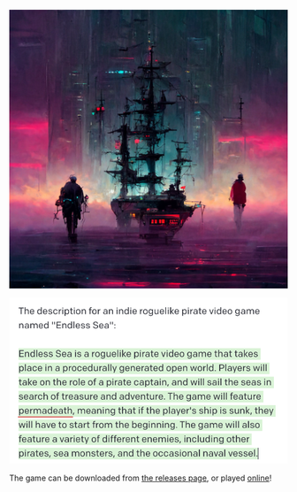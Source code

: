 ![Teaser image, pirates on a cyberpunk background](assets/teaser.png)


![Game Description, generated by GPT-3](assets/description.png)

The game can be downloaded from [the releases page](https://github.com/anchpop/endless-sea/releases), or played [online](https://anchpop.github.io/endless-sea/)!